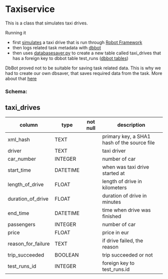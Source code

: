# Taxiservice

This is a class that simulates taxi drives.

Running it

- first [simulates](https://github.com/Robo-Project/taxiservice/blob/master/pythonscripts/TaxiService.py) a taxi drive that is run through [Robot Framework](https://github.com/Robo-Project/taxiservice/blob/master/tasks/TaxiRobo.robot)
- then logs related task metadata with [dbbot](https://github.com/robotframework/DbBot)
- then uses [databasesaver.py](https://github.com/Robo-Project/taxiservice/blob/master/pythonscripts/DatabaseSaver.py) to create a new table called taxi_drives that has a foreign key to dbbot table test_runs ([dbbot tables](https://github.com/robotframework/DbBot/blob/master/doc/robot_database.md))

DbBot proved not to be suitable for saving task related data. This is why we had to create our own dbsaver, that saves required data from the task. More about that [here](/documentation/dbbotreport.md)

### Schema:

taxi_drives
-----------

column              | type     | not null | description
--------------------|----------|----------|------------
xml_hash            | TEXT     |          | primary key, a SHA1 hash of the source file
driver              | TEXT     |          | taxi driver
car_number          | INTEGER  |          | number of car
start_time          | DATETIME |          | when was taxi drive started at
length_of_drive     | FLOAT    |          | length of drive in kilometers 
duration_of_drive   | FLOAT    |          | duration of drive in minutes
end_time            | DATETIME |          | time when drive was finished
passengers          | INTEGER  |          | number of car
price               | FLOAT    |          | price in eur
reason_for_failure  | TEXT     |          | if drive failed, the reason
trip_succeeded      | BOOLEAN  |          | trip succeeded or not
test_runs_id        | INTEGER  |          | foreign key to test_runs.id